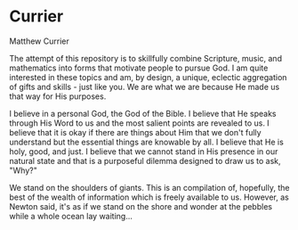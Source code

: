 # Currier
Matthew Currier


The attempt of this repository is to skillfully combine Scripture, music, and mathematics into forms that motivate people to pursue God.  I am quite interested in these topics and am, by design, a unique, eclectic aggregation of gifts and skills - just like you.  We are what we are because He made us that way for His purposes.

I believe in a personal God, the God of the Bible.  I believe that He speaks through His Word to us and the most salient points are revealed to us.  I believe that it is okay if there are things about Him that we don't fully understand but the essential things are knowable by all.  I believe that He is holy, good, and just.  I believe that we cannot stand in His presence in our natural state and that is a purposeful dilemma designed to draw us to ask, "Why?"

We stand on the shoulders of giants.  This is an compilation of, hopefully, the best of the wealth of information which is freely available to us.  However, as Newton said, it's as if we stand on the shore and wonder at the pebbles while a whole ocean lay waiting...
